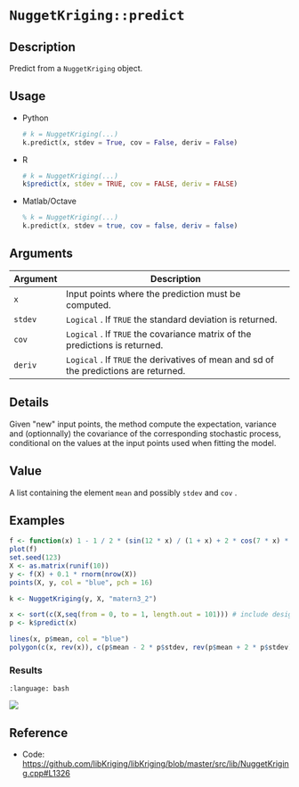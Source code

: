 # `NuggetKriging::predict`


## Description

Predict from a `NuggetKriging` object.


## Usage

* Python
    ```python
    # k = NuggetKriging(...)
    k.predict(x, stdev = True, cov = False, deriv = False)
    ```
* R
    ```r
    # k = NuggetKriging(...)
    k$predict(x, stdev = TRUE, cov = FALSE, deriv = FALSE)
    ```
* Matlab/Octave
    ```octave
    % k = NuggetKriging(...)
    k.predict(x, stdev = true, cov = false, deriv = false)
    ```

## Arguments

Argument      |Description
------------- |----------------
`x`     |     Input points where the prediction must be computed.
`stdev`     |     `Logical` . If `TRUE` the standard deviation is returned.
`cov`     |     `Logical` . If `TRUE` the covariance matrix of the predictions is returned.
`deriv`     |     `Logical` . If `TRUE` the derivatives of mean and sd of the predictions are returned.


## Details

Given "new" input points, the method compute the expectation,
 variance and (optionnally) the covariance of the corresponding
 stochastic process, conditional on the values at the input points
 used when fitting the model.


## Value

A list containing the element `mean` and possibly
  `stdev` and `cov` .


## Examples

```r
f <- function(x) 1 - 1 / 2 * (sin(12 * x) / (1 + x) + 2 * cos(7 * x) * x^5 + 0.7)
plot(f)
set.seed(123)
X <- as.matrix(runif(10))
y <- f(X) + 0.1 * rnorm(nrow(X))
points(X, y, col = "blue", pch = 16)

k <- NuggetKriging(y, X, "matern3_2")

x <- sort(c(X,seq(from = 0, to = 1, length.out = 101))) # include design points to see interpolation
p <- k$predict(x)

lines(x, p$mean, col = "blue")
polygon(c(x, rev(x)), c(p$mean - 2 * p$stdev, rev(p$mean + 2 * p$stdev)), border = NA, col = rgb(0, 0, 1, 0.2))
```

### Results
```{literalinclude} ../functions/exmaples/predict.NuggetKriging.md.Rout
:language: bash
```
![](../functions/exmaples/predict.NuggetKriging.md.png)


## Reference

* Code: <https://github.com/libKriging/libKriging/blob/master/src/lib/NuggetKriging.cpp#L1326>
